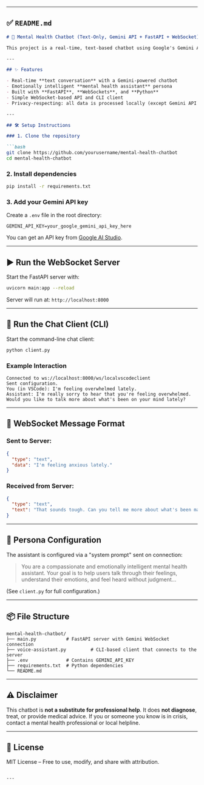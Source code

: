
---

## ✅ `README.md`

````markdown
# 🧠 Mental Health Chatbot (Text-Only, Gemini API + FastAPI + WebSocket)

This project is a real-time, text-based chatbot using Google's Gemini API. It is designed as a compassionate, emotionally supportive assistant accessible via a local FastAPI WebSocket server.

---

## ✨ Features

- Real-time **text conversation** with a Gemini-powered chatbot
- Emotionally intelligent **mental health assistant** persona
- Built with **FastAPI**, **WebSockets**, and **Python**
- Simple WebSocket-based API and CLI client
- Privacy-respecting: all data is processed locally (except Gemini API calls)

---

## 🛠️ Setup Instructions

### 1. Clone the repository

```bash
git clone https://github.com/yourusername/mental-health-chatbot
cd mental-health-chatbot
````

### 2. Install dependencies

```bash
pip install -r requirements.txt
```

### 3. Add your Gemini API key

Create a `.env` file in the root directory:

```env
GEMINI_API_KEY=your_google_gemini_api_key_here
```

You can get an API key from [Google AI Studio](https://makersuite.google.com/app).

---

## ▶️ Run the WebSocket Server

Start the FastAPI server with:

```bash
uvicorn main:app --reload
```

Server will run at: `http://localhost:8000`

---

## 💬 Run the Chat Client (CLI)

Start the command-line chat client:

```bash
python client.py
```

### Example Interaction

```
Connected to ws://localhost:8000/ws/localvscodeclient
Sent configuration.
You (in VSCode): I'm feeling overwhelmed lately.
Assistant: I'm really sorry to hear that you're feeling overwhelmed. Would you like to talk more about what's been on your mind lately?
```

---

## 🧪 WebSocket Message Format

### Sent to Server:

```json
{
  "type": "text",
  "data": "I'm feeling anxious lately."
}
```

### Received from Server:

```json
{
  "type": "text",
  "text": "That sounds tough. Can you tell me more about what's been making you feel this way?"
}
```

---

## 🤖 Persona Configuration

The assistant is configured via a "system prompt" sent on connection:

> You are a compassionate and emotionally intelligent mental health assistant. Your goal is to help users talk through their feelings, understand their emotions, and feel heard without judgment...

(See `client.py` for full configuration.)

---

## 📦 File Structure

```
mental-health-chatbot/
├── main.py           # FastAPI server with Gemini WebSocket connection
├── voice-assistant.py         # CLI-based client that connects to the server
├── .env              # Contains GEMINI_API_KEY
├── requirements.txt  # Python dependencies
└── README.md
```

---

## ⚠️ Disclaimer

This chatbot is **not a substitute for professional help**. It does **not diagnose**, treat, or provide medical advice. If you or someone you know is in crisis, contact a mental health professional or local helpline.

---

## 📄 License

MIT License – Free to use, modify, and share with attribution.

```

---

```
